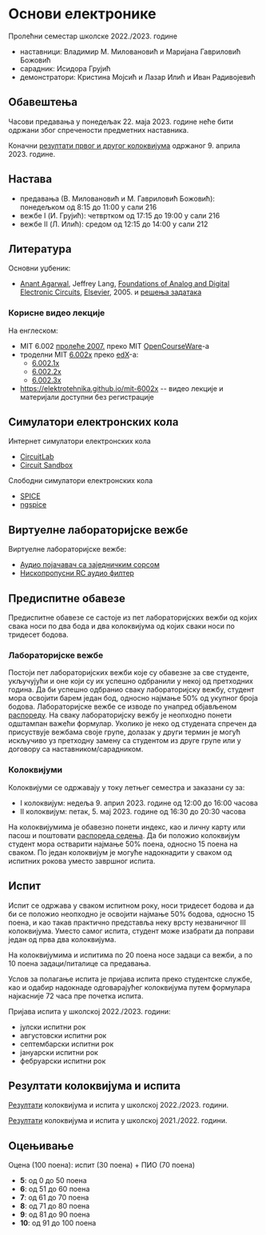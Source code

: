 # Основи електронике

Пролећни семестар школске 2022./2023. године
* наставници: Владимир М. Миловановић и Маријана Гавриловић Божовић
* сарадник: Исидора Грујић
* демонстратори: Кристина Мојсић и Лазар Илић и Иван Радивојевић

## Обавештења

Часови предавања у понедељак 22. маја 2023. године неће бити одржани због спречености предметних наставника.

Коначни [резултати првог и другог колоквијума](https://docs.google.com/spreadsheets/d/1aPrlpQMEOZL5vnOXDlogiOVSYT2iF8hv3CDHO493QXI) одржаног 9. априла 2023. године.

## Настава

* предавања (В. Миловановић и М. Гавриловић Божовић): понедељком од 8:15 до 11:00 у сали 216
* вежбе I (И. Грујић): четвртком од 17:15 до 19:00 у сали 216
* вежбе II (Л. Илић): средом од 12:15 до 14:00 у сали 212

## Литература

Основни уџбеник:
* [Anant Agarwal](https://en.wikipedia.org/wiki/Anant_Agarwal), Jeffrey Lang, [Foundations of Analog and Digital Electronic Circuits](https://neurophysics.ucsd.edu/courses/physics_120/Agarwal%20and%20Lang%20(2005)%20Foundations%20of%20Analog%20and%20Digital.pdf), [Elsevier](https://booksite.elsevier.com/9781558607354), 2005. и [решења задатака](https://textbooks.elsevier.com/manualsprotectedtextbooks/9781558607354/manual/agarwal_and_lang-solutions.pdf)

### Корисне видео лекције

На енглеском:
* MIT 6.002 [пролеће 2007.](https://ocw.mit.edu/courses/6-002-circuits-and-electronics-spring-2007) преко MIT [OpenCourseWare](https://ocw.mit.edu)-а
* троделни MIT [6.002x](https://www.edx.org/xseries/mitx-circuits-and-electronics) преко [edX](https://www.edx.org/)-а:
  * [6.002.1x](https://www.edx.org/course/circuits-and-electronics-1-basic-circuit-analysi-2)
  * [6.002.2x](https://www.edx.org/course/circuits-and-electronics-2-amplification-speed-a-2)
  * [6.002.3x](https://www.edx.org/course/circuits-and-electronics-3-applications-2)
* <https://elektrotehnika.github.io/mit-6002x> -- видео лекције и материјали доступни без регистрације

<!--## Moodle приступ-->

<!--Уписни код за приступ [Moodle](http://moodle.fink.rs) порталу је: `eq52q5`.-->

## Симулатори електронских кола

Интернет симулатори електронских кола
* [CircuitLab][CircuitLab]
* [Circuit Sandbox][Circuit-Sandbox]

Слободни симулатори електронских кола
* [SPICE][SPICE]
* [ngspice][ngspice]

[CircuitLab]: https://www.circuitlab.com
[Circuit-Sandbox]: https://spinningnumbers.org/circuit-sandbox

[SPICE]: http://bwrcs.eecs.berkeley.edu/Classes/IcBook/SPICE
[ngspice]: https://ngspice.sourceforge.io

## Виртуелне лабораторијске вежбе

Виртуелне лабораторијске вежбе:
* [Аудио појачавач са заједничким сорсом](https://milovanovic.github.io/cs-audio-amp-lab/MOSFET-AMPLIFIER-EXPERIMENT.html)
* [Нископропусни RC аудио филтер](https://milovanovic.github.io/rc-filter-lab/Filtri.htm)

## Предиспитне обавезе

Предиспитне обавезе се састоје из пет лабораторијских вежби од којих свака носи по два бода и два колоквијума од којих сваки носи по тридесет бодова.

### Лабораторијске вежбе

Постоји пет лабораторијских вежби које су обавезне за све студенте, укључујући и оне који су их успешно одбранили у некој од претходних година. Да би успешно одбранио сваку лабораторијску вежбу, студент мора освојити барем један бод, односно најмање 50% од укупног броја бодова. Лабораторијске вежбе се изводе по унапред објављеном [распореду](https://docs.google.com/spreadsheets/d/1R4zyN5c4W6FTgnJe0f6lFssOvyxCFLpPFETWNauF8SI). На сваку лабораторијску вежбу је неопходно понети одштампан важећи формулар. Уколико је неко од студената спречен да присуствује вежбама своје групе, долазак у други термин је могућ искључиво уз претходну замену са студентом из друге групе или у договору са наставником/сарадником.

### Колоквијуми

Колоквијуми се одржавају у току летњег семестра и заказани су за:
* I колоквијум: недеља 9. април 2023. године од 12:00 до 16:00 часова
* II колоквијум: петак, 5. мај 2023. године од 16:30 до 20:30 часова

На колоквијумима је обавезно понети индекс, као и личну карту или пасош и поштовати [распореда седења](https://docs.google.com/spreadsheets/d/1iIDoG6VU6Yd2byr2_1xUH_fQ_dqpui5OLtbVQdB7w38). Да би положио колоквијум студент мора остварити најмање 50% поена, односно 15 поена на сваком. По један колоквијум је могуће надокнадити у сваком од испитних рокова уместо завршног испита.

## Испит

Испит се одржава у сваком испитном року, носи тридесет бодова и да би се положио неопходно је освојити најмање 50% бодова, односно 15 поена, и као такав практично представља неку врсту незваничног III колоквијума. Уместо самог испита, студент може изабрати да поправи један од прва два колоквијума.

На колоквијумима и испитима по 20 поена носе задаци са вежби, а по 10 поена задаци/питалице са предавања.

Услов за полагање испита је пријава испита преко студентске службе, као и одабир надокнаде одговарајућег колоквијума путем формулара најкасније 72 часа пре почетка испита.

Пријава испита у школској 2022./2023. години:
* јулски испитни рок
* августовски испитни рок
* септембарски испитни рок
* јануарски испитни рок
* фебруарски испитни рок

## Резултати колоквијума и испита

[Резултати](https://docs.google.com/spreadsheets/d/1aPrlpQMEOZL5vnOXDlogiOVSYT2iF8hv3CDHO493QXI) колоквијума и испита у школској 2022./2023. години.

[Резултати](https://docs.google.com/spreadsheets/d/1itNwLimSaMbI14gUMRV4P__rLVkMIvSJ-oJ9mmq7PbM) колоквијума и испита у школској 2021./2022. години.

## Оцењивање

Оцена (100 поена): испит (30 поена) + ПИО (70 поена)
* **5**: од 0 до 50 поена
* **6**: од 51 до 60 поена
* **7**: од 61 до 70 поена
* **8**: од 71 до 80 поена
* **9**: од 81 до 90 поена
* **10**: од 91 до 100 поена
